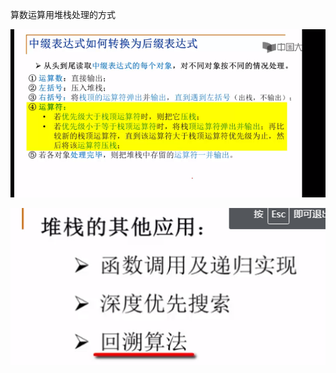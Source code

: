 算数运算用堆栈处理的方式

![1560131801772](assets/1560131801772.png)

![1560132055002](assets/1560132055002.png)